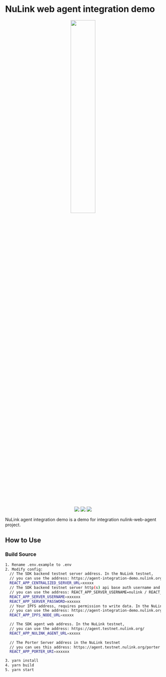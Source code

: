 # NuLink web agent integration demo

<p align="center">
  <a href="https://www.nulink.org/"><img src="https://github.com/NuLink-network/nulink-resource/blob/94c5538a5fdc25e7d4391f4f2e4af60b3c480fc1/logo/nulink-bg-1.png" width=40%  /></a>
</p><p align="center">
  <a href="https://github.com/NuLink-network"><img src="https://img.shields.io/badge/Playground-NuLink_Network-brightgreen?logo=Parity%20Substrate" /></a>
  <a href="http://nulink.org/"><img src="https://img.shields.io/badge/made%20by-NuLink%20Foundation-blue.svg?style=flat-square" /></a>
  <a href="https://github.com/NuLink-network/nulink-web-agent-integration-demo"><img src="https://img.shields.io/badge/project-Nulink_SDK-yellow.svg?style=flat-square" /></a>
</p>NuLink agent integration demo is a demo for integration nulink-web-agent project.

## How to Use

### Build Source


```bash
1. Rename .env.example to .env
2. Modify config:
  // The SDK backend testnet server address. In the NuLink testnet,
  // you can use the address: https://agent-integration-demo.nulink.org/bk
  REACT_APP_CENTRALIZED_SERVER_URL=xxxxx
  // The SDK backend testnet server http(s) api base auth username and password. In the NuLink testnet,
  // you can use the address: REACT_APP_SERVER_USERNAME=nulink / REACT_APP_SERVER_PASSWORD=privacyshareisgood
  REACT_APP_SERVER_USERNAME=xxxxxx
  REACT_APP_SERVER_PASSWORD=xxxxxx
  // Your IPFS address, requires permission to write data. In the NuLink testnet,
  // you can use the address: https://agent-integration-demo.nulink.org/nuipfs
  REACT_APP_IPFS_NODE_URL=xxxxx

  // The SDK agent web address. In the NuLink testnet,
  // you can use the address: https://agent.testnet.nulink.org/
  REACT_APP_NULINK_AGENT_URL=xxxxx 
  
  // The Porter Server address in the NuLink testnet
  // you can ues this address: https://agent.testnet.nulink.org/porter
  REACT_APP_PORTER_URI=xxxxxx

3. yarn install
4. yarn build
5. yarn start
```
